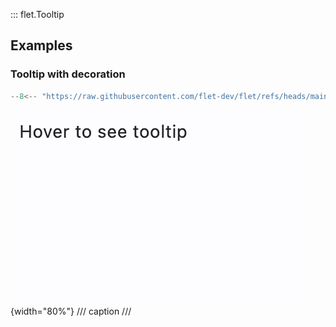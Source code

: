 ::: flet.Tooltip

## Examples

### Tooltip with decoration

```python
--8<-- "https://raw.githubusercontent.com/flet-dev/flet/refs/heads/main/sdk/python/examples/controls/types/tooltip/with-decoration.py"
```

![with-decoration](https://raw.githubusercontent.com/flet-dev/flet/main/sdk/python/examples/controls/types/tooltip/media/with-decoration.gif){width="80%"}
/// caption
///
